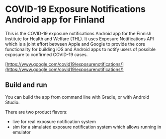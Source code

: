 # COVID-19 Exposure Notifications Android app for Finland

This is the COVID-19 exposure notifications Android app for the Finnish Institute for Health and Welfare (THL). It uses Exposure Notifications API which is a joint effort between Apple and Google to provide the core functionality for building iOS and Android apps to notify users of possible exposure to confirmed COVID-19 cases.

[https://www.google.com/covid19/exposurenotifications/](https://www.google.com/covid19/exposurenotifications/)

## Build and run
You can build the app from command line with Gradle, or with Android Studio.

There are two product flavors:
* live for real exposure notification system
* sim for a simulated exposure notification system which allows running in emulator

